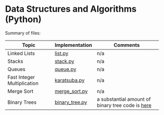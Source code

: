 # Data Structures and Algorithms (Python)

Summary of files:

| Topic |  Implementation | Comments |
| ----- | --------------- | -------- |
| Linked Lists | [list.py](../_courses/cmpt225/lecture09/python/list.py) | n/a | 
| Stacks | [stack.py](../_courses/cmpt225/lecture09/python/stack.py) | n/a |
| Queues | [queue.py](../_courses/cmpt225/lecture09/python/queue.py) | n/a | 
| Fast Integer Multiplication | [karatsuba.py](../_courses/cmpt225/lecture12/python/karatsuba.py) | n/a | 
| Merge Sort | [merge_sort.py](../_courses/cmpt225/lecture13/python/merge_sort.py) | n/a |
| Binary Trees | [binary_tree.py](../_courses/cmpt225/practice4-solution/binary_tree.py) | a substantial amount of binary tree code is [here](../_courses/cmpt225/practice4-solution/README.md) |
